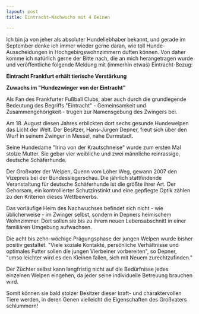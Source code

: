 ```yaml
---
layout: post
title: Eintracht-Nachwuchs mit 4 Beinen

---
```


Ich bin ja von jeher als absoluter Hundeliebhaber bekannt, und gerade im September denke ich immer wieder gerne daran, wie toll Hunde-Ausscheidungen in Hochgebirgswohnzimmern duften können. Von daher komme ich natürlich gerne der Bitte nach, die an mich herangetragen wurde und veröffentliche folgende Meldung mit (immerhin etwas) Eintracht-Bezug:

**Eintracht Frankfurt erhält tierische Verstärkung**

**Zuwachs im "Hundezwinger von der Eintracht"**

Als Fan des Frankfurter Fußball Clubs, aber auch durch die grundlegende Bedeutung des Begriffs "Eintracht" - Gemeinsamkeit und Zusammengehörigkeit - trugen zur Namensgebung des Zwingers bei.

Am 18. August diesen Jahres erblickten dort sechs gesunde Hundewelpen das Licht der Welt. Der Besitzer, Hans-Jürgen Depner, freut sich über den Wurf in seinem Zwinger in Messel, nahe Darmstadt.

Seine Hundedame "Irina von der Krautschneise" wurde zum ersten Mal stolze Mutter. Sie gebar vier weibliche und zwei männliche reinrassige, deutsche Schäferhunde.

Der Großvater der Welpen, Quenn vom Löher Weg, gewann 2007 den Vizepreis bei der Bundessiegerschau. Die jährlich stattfindende Veranstaltung für deutsche Schäferhunde ist die größte ihrer Art. Der Gehorsam, ein kontrollierter Schutzinstinkt und eine gepflegte Optik zählen zu den Kriterien dieses Wettbewerbs.

Das vorläufige Heim des Nachwuchses befindet sich nicht - wie üblicherweise - im Zwinger selbst, sondern in Depners heimischem Wohnzimmer. Dort sollen sie bis zu ihrem neuen Lebensabschnitt in einer familiären Umgebung aufwachsen.

Die acht bis zehn-wöchige Prägungsphase der jungen Welpen wurde bisher positiv gestaltet. "Viele soziale Kontakte, persönliche Verhältnisse und optimales Futter sollen die jungen Vierbeiner vorbereiten", so Depner, "umso leichter wird es den Kleinen fallen, sich mit Neuem zurechtzufinden."

Der Züchter selbst kann langfristig nicht auf die Bedürfnisse jedes einzelnen Welpen eingehen, da jeder seine individuelle Betreuung brauchen wird.

Somit können sie bald stolzer Besitzer dieser kraft- und charaktervollen Tiere werden, in deren Genen vielleicht die Eigenschaften des Großvaters schlummern!
